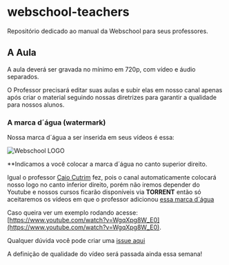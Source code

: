 # webschool-teachers
Repositório dedicado ao manual da Webschool para seus professores.

## A Aula

A aula deverá ser gravada no mínimo em 720p, com vídeo e áudio separados.

O Professor precisará editar suas aulas e subir elas em nosso canal apenas após criar o material seguindo nossas diretrizes para garantir a qualidade para nossos alunos.

### A marca d´água (watermark)

Nossa marca d´água a ser inserida em seus vídeos é essa:

![Webschool LOGO](https://raw.githubusercontent.com/Webschool-io/webschool-teachers/master/watermark/watermark-webschool.png)

**Indicamos a você colocar a marca d´água no canto superior direito.

Igual o professor [Caio Cutrim]() fez, pois o canal automaticamente colocará nosso logo no canto inferior direito, porém não iremos depender do Youtube e nossos cursos ficarão disponíveis via **TORRENT** então só aceitaremos os vídeos em que o professor adicionou [essa marca d´água](https://raw.githubusercontent.com/Webschool-io/webschool-teachers/master/watermark/watermark-webschool.png)

Caso queira ver um exemplo rodando acesse: [https://www.youtube.com/watch?v=WgqXpg8W_E0](https://www.youtube.com/watch?v=WgqXpg8W_E0).

Qualquer dúvida você pode criar uma [issue aqui](https://github.com/Webschool-io/webschool-teachers/issues)

A definição de qualidade do vídeo será passada ainda essa semana!


